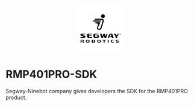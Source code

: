 <p align="center">
  <img src="./Pictures/segway-robotics_logo.png" width="25%" />
</p>

# RMP401PRO-SDK

Segway-Ninebot company gives developers the SDK for the RMP401PRO product.

